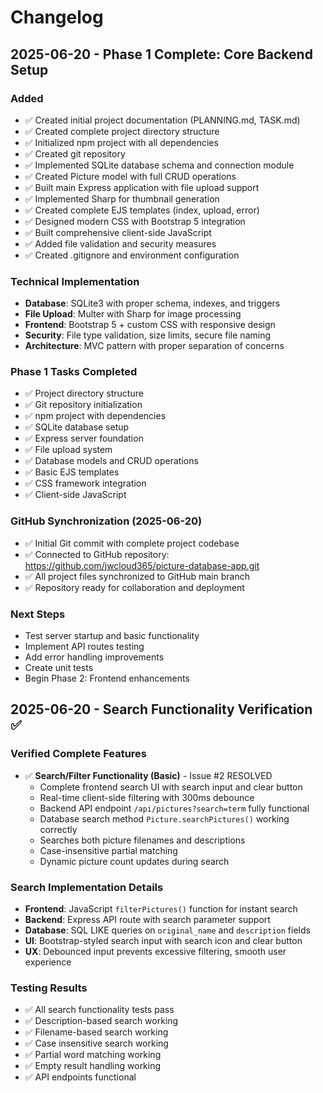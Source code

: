 # Changelog

## 2025-06-20 - Phase 1 Complete: Core Backend Setup

### Added
- ✅ Created initial project documentation (PLANNING.md, TASK.md)
- ✅ Created complete project directory structure
- ✅ Initialized npm project with all dependencies
- ✅ Created git repository
- ✅ Implemented SQLite database schema and connection module
- ✅ Created Picture model with full CRUD operations
- ✅ Built main Express application with file upload support
- ✅ Implemented Sharp for thumbnail generation
- ✅ Created complete EJS templates (index, upload, error)
- ✅ Designed modern CSS with Bootstrap 5 integration
- ✅ Built comprehensive client-side JavaScript
- ✅ Added file validation and security measures
- ✅ Created .gitignore and environment configuration

### Technical Implementation
- **Database**: SQLite3 with proper schema, indexes, and triggers
- **File Upload**: Multer with Sharp for image processing
- **Frontend**: Bootstrap 5 + custom CSS with responsive design
- **Security**: File type validation, size limits, secure file naming
- **Architecture**: MVC pattern with proper separation of concerns

### Phase 1 Tasks Completed
- ✅ Project directory structure
- ✅ Git repository initialization  
- ✅ npm project with dependencies
- ✅ SQLite database setup
- ✅ Express server foundation
- ✅ File upload system
- ✅ Database models and CRUD operations
- ✅ Basic EJS templates
- ✅ CSS framework integration
- ✅ Client-side JavaScript

### GitHub Synchronization (2025-06-20)
- ✅ Initial Git commit with complete project codebase
- ✅ Connected to GitHub repository: https://github.com/jwcloud365/picture-database-app.git
- ✅ All project files synchronized to GitHub main branch
- ✅ Repository ready for collaboration and deployment

### Next Steps
- Test server startup and basic functionality
- Implement API routes testing
- Add error handling improvements
- Create unit tests
- Begin Phase 2: Frontend enhancements

## 2025-06-20 - Search Functionality Verification ✅

### Verified Complete Features
- ✅ **Search/Filter Functionality (Basic)** - Issue #2 RESOLVED
  - Complete frontend search UI with search input and clear button
  - Real-time client-side filtering with 300ms debounce
  - Backend API endpoint `/api/pictures?search=term` fully functional
  - Database search method `Picture.searchPictures()` working correctly
  - Searches both picture filenames and descriptions
  - Case-insensitive partial matching
  - Dynamic picture count updates during search

### Search Implementation Details
- **Frontend**: JavaScript `filterPictures()` function for instant search
- **Backend**: Express API route with search parameter support
- **Database**: SQL LIKE queries on `original_name` and `description` fields
- **UI**: Bootstrap-styled search input with search icon and clear button
- **UX**: Debounced input prevents excessive filtering, smooth user experience

### Testing Results
- ✅ All search functionality tests pass
- ✅ Description-based search working
- ✅ Filename-based search working
- ✅ Case insensitive search working
- ✅ Partial word matching working
- ✅ Empty result handling working
- ✅ API endpoints functional
